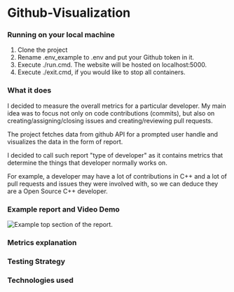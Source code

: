 # Github-Visualization

### Running on your local machine

1. Clone the project
2. Rename .env_example to .env and put your Github token in it. 
3. Execute ./run.cmd. The website will be hosted on localhost:5000. 
4. Execute ./exit.cmd, if you would like to stop all containers.

### What it does

I decided to measure the overall metrics for a particular developer. My main idea was to focus not only on code contributions (commits), but also on creating/assigning/closing issues and creating/reviewing pull requests.

The project fetches data from github API for a prompted user handle and visualizes the data in the form of report.

I decided to call such report "type of developer" as it contains metrics that determine the things that developer normally works on.

For example, a developer may have a lot of contributions in C++ and a lot of pull requests and issues they were involved with, so we can deduce they are a Open Source C++ developer.

### Example report and Video Demo

![Example top section of the report](https://github.com/cppavel-sweng/Github-Visualization/tree/main/images).

### Metrics explanation 

### Testing Strategy

### Technologies used

